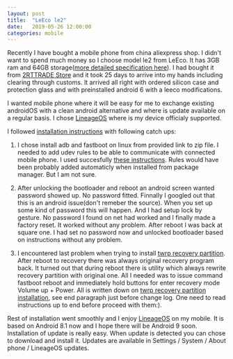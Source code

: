 ```yaml
---
layout: post
title:  "LeEco le2"
date:   2019-05-26 12:00:00
categories: mobile
---
```

Recently I have bought a mobile phone from china aliexpress shop. I didn't want to spend much money so I choose model le2 from LeEco. It has 3GB ram and 64GB storage([more detailed specification here][lineageos-s2specs]). I had bought it from [2RTTRADE Store][aliexpress-2RTTRADEStore] and it took 25 days to arrive into my hands including clearing through customs. It arrived all right with ordered silicon case and protection glass and with preinstalled android 6 with a leeco modifications.

I wanted mobile phone where it will be easy for me to exchange existing androidOS with a clean android alternative and where is update available on a regular basis. I chose [LineageOS][lineageos-main] where is my device officialy supported.

I followed [installation instructions][lineageos-install] with following catch ups:

1. I chose install adb and fastboot on linux from provided link to zip file. I needed to add udev rules to be able to communicate with connected mobile phone. I used succesfully [these instructions][udev-rules]. Rules would have been probably added automaticly when installed from package manager. But I am not sure.

2. After unlocking the bootloader and reboot an android screen wanted password showed up. No password fitted. Finnally I googled out that this is an android issue(don't remeber the source). When you set up some kind of password this will happen. And I had setup lock by gesture. No password I found on net had worked and I finally made a factory reset. It worked without any problem. After reboot I was back at square one. I had set no password now and unlocked bootloader based on instructions without any problem.

3. I encountered last problem when trying to install [twrp recovery partition][recovery-twrp]. After reboot to recovery there was always original recovery program back. It turned out that during reboot there is utility which always rewrite recovery partition with original one. All I needed was to issue command fastboot reboot and immediately hold buttons for enter recovery mode Volume up + Power. All is written down on [twrp recovery partition installation][recovery-twrp], see end paragraph just before change log. One need to read instructions up to end before proceed with them:).


Rest of installation went smoothly and I enjoy [LineageOS][lineageos-main] on my mobile. It is based on Android 8.1 now and I hope there will be Android 9 soon. Installation of update is really easy. When update is detected you can chose to download and install it. Updates are available in Settings / System / About phone / LineageOS updates.


[lineageos-s2specs]: https://wiki.lineageos.org/devices/s2
[lineageos-main]: https://lineageos.org/
[lineageos-install]: https://wiki.lineageos.org/devices/s2/install
[recovery-twrp]: https://twrp.me/leeco/leecole2.html
[udev-rules]: https://www.janosgyerik.com/adding-udev-rules-for-usb-debugging-android-devices/
[aliexpress-2RTTRADEStore]: https://2rtrade.aliexpress.com/store/816360?spm=2114.10010108.100005.2.374e4733IoN79g
